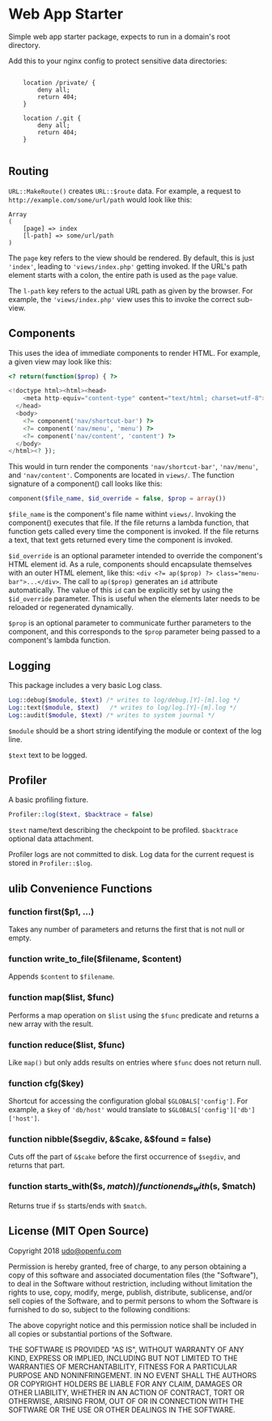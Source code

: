 # Web App Starter

Simple web app starter package, expects to run in a domain's root directory.

Add this to your nginx config to protect sensitive data directories:

```
       
	location /private/ {
		deny all;
		return 404;
	}

	location /.git {
		deny all;
		return 404;
	}
	
```

## Routing

`URL::MakeRoute()` creates `URL::$route` data. For example, a request to `http://example.com/some/url/path` 
would look like this:

```
Array
(
    [page] => index
    [l-path] => some/url/path
)
``` 

The `page` key refers to the view should be rendered. By default, this is just `'index'`, leading to 
`'views/index.php'` getting invoked. If the URL's path element starts with a colon, the entire path
is used as the `page` value.

The `l-path` key refers to the actual URL path as given by the browser. For example, the `'views/index.php'`
view uses this to invoke the correct sub-view.

## Components

This uses the idea of immediate components to render HTML. For example, a given view may look like this:

```php
<? return(function($prop) { ?>

<!doctype html><html><head>
    <meta http-equiv="content-type" content="text/html; charset=utf-8">
  </head>
  <body>  
    <?= component('nav/shortcut-bar') ?>
    <?= component('nav/menu', 'menu') ?>
    <?= component('nav/content', 'content') ?>
  </body>  
</html><? });
```

This would in turn render the components `'nav/shortcut-bar'`, `'nav/menu'`, and `'nav/content'`.
Components are located in `views/`. The function signature of a component() call looks like this:

```php
component($file_name, $id_override = false, $prop = array())
```

`$file_name` is the component's file name withint `views/`. Invoking the component() executes that file.
If the file returns a lambda function, that function gets called every time the component is invoked. If the
file returns a text, that text gets returned every time the component is invoked.

`$id_override` is an optional parameter intended to override the component's HTML element id.
As a rule, components should encapsulate themselves with an outer HTML element, like this:
`<div <?= ap($prop) ?> class="menu-bar">...</div>`. The call to `ap($prop)` generates an `id`
attribute automatically. The value of this `id` can be explicitly set by using the `$id_override`
parameter. This is useful when the elements later needs to be reloaded or regenerated dynamically.

`$prop` is an optional parameter to communicate further parameters to the component, and this
corresponds to the `$prop` parameter being passed to a component's lambda function.

## Logging

This package includes a very basic Log class.

```php
Log::debug($module, $text) /* writes to log/debug.[Y]-[m].log */
Log::text($module, $text)   /* writes to log/log.[Y]-[m].log */
Log::audit($module, $text) /* writes to system journal */
```

`$module` should be a short string identifying the module or context of the log line.

`$text` text to be logged.

## Profiler

A basic profiling fixture.

```php
Profiler::log($text, $backtrace = false) 
```

`$text` name/text describing the checkpoint to be profiled.
`$backtrace` optional data attachment.

Profiler logs are not committed to disk. Log data for the current request is stored in
`Profiler::$log`.

## ulib Convenience Functions

### function first($p1, ...)

Takes any number of parameters and returns the first that is not null or empty.

### function write_to_file($filename, $content)

Appends `$content` to `$filename`.

### function map($list, $func)

Performs a map operation on `$list` using the `$func` predicate and returns a new array with the result.

### function reduce($list, $func)

Like `map()` but only adds results on entries where `$func` does not return null.

### function cfg($key)

Shortcut for accessing the configuration global `$GLOBALS['config']`. For example, a `$key` of `'db/host'` would 
translate to `$GLOBALS['config']['db']['host']`.

### function nibble($segdiv, &$cake, &$found = false)

Cuts off the part of `&$cake` before the first occurrence of `$segdiv`, and returns that part.

### function starts_with($s, $match) / function ends_with($s, $match)

Returns true if `$s` starts/ends with `$match`.

## License (MIT Open Source)

Copyright 2018 udo@openfu.com

Permission is hereby granted, free of charge, to any person obtaining a copy of this software and associated documentation files (the "Software"), to deal in the Software without restriction, including without limitation the rights to use, copy, modify, merge, publish, distribute, sublicense, and/or sell copies of the Software, and to permit persons to whom the Software is furnished to do so, subject to the following conditions:

The above copyright notice and this permission notice shall be included in all copies or substantial portions of the Software.

THE SOFTWARE IS PROVIDED "AS IS", WITHOUT WARRANTY OF ANY KIND, EXPRESS OR IMPLIED, INCLUDING BUT NOT LIMITED TO THE WARRANTIES OF MERCHANTABILITY, FITNESS FOR A PARTICULAR PURPOSE AND NONINFRINGEMENT. IN NO EVENT SHALL THE AUTHORS OR COPYRIGHT HOLDERS BE LIABLE FOR ANY CLAIM, DAMAGES OR OTHER LIABILITY, WHETHER IN AN ACTION OF CONTRACT, TORT OR OTHERWISE, ARISING FROM, OUT OF OR IN CONNECTION WITH THE SOFTWARE OR THE USE OR OTHER DEALINGS IN THE SOFTWARE.
